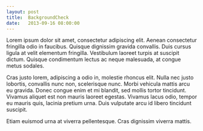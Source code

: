 ```yaml
---
layout: post
title:  BackgroundCheck
date:   2013-09-16 08:00:00
---
```


Lorem ipsum dolor sit amet, consectetur adipiscing elit. Aenean consectetur fringilla odio in faucibus. Quisque dignissim gravida convallis. Duis cursus ligula at velit elementum fringilla. Vestibulum laoreet turpis at suscipit dictum. Quisque condimentum lectus ac neque malesuada, at congue metus sodales.

Cras justo lorem, adipiscing a odio in, molestie rhoncus elit. Nulla nec justo lobortis, convallis nunc non, scelerisque nunc. Morbi vehicula mattis arcu eu gravida. Donec congue enim et mi blandit, sed mollis tortor tincidunt. Vivamus aliquet est non mauris laoreet egestas. Vivamus lacus odio, tempor eu mauris quis, lacinia pretium urna. Duis vulputate arcu id libero tincidunt suscipit.

Etiam euismod urna at viverra pellentesque. Cras dignissim viverra mattis.
